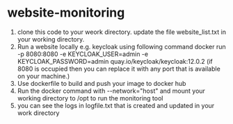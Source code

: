 # website-monitoring
1. clone this code to your weork directory. update the  file website_list.txt in your working directory.
2. Run a website locally e.g. keycloak using following command
docker run -p 8080:8080 -e KEYCLOAK_USER=admin -e KEYCLOAK_PASSWORD=admin quay.io/keycloak/keycloak:12.0.2
(if 8080 is occupied then you can replace it with any port that is available on your machine.)
3. Use dockerfile to build and push your image to docker hub
4. Run the docker command with --network="host" and mount your working directory to /opt to run the monitoring tool
5. you can see the logs in logfile.txt that is created and updated in your work directory
